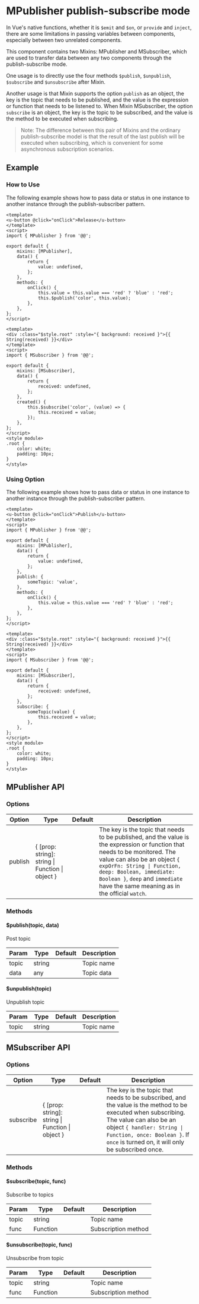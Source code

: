 <!-- The README.md is automatically generated based on api.yaml and docs/*.md for easy viewing on GitHub and NPM. If you need to modify, please view the source file -->

# MPublisher publish-subscribe mode

In Vue's native functions, whether it is `$emit` and `$on`, or `provide` and `inject`, there are some limitations in passing variables between components, especially between two unrelated components.

This component contains two Mixins: MPublisher and MSubscriber, which are used to transfer data between any two components through the publish-subscribe mode.

One usage is to directly use the four methods `$publish`, `$unpublish`, `$subscribe` and `$unsubscribe` after Mixin.

Another usage is that Mixin supports the option `publish` as an object, the key is the topic that needs to be published, and the value is the expression or function that needs to be listened to. When Mixin MSubscriber, the option `subscribe` is an object, the key is the topic to be subscribed, and the value is the method to be executed when subscribing.

> Note: The difference between this pair of Mixins and the ordinary publish-subscribe model is that the result of the last publish will be executed when subscribing, which is convenient for some asynchronous subscription scenarios.

## Example

### How to Use

The following example shows how to pass data or status in one instance to another instance through the publish-subscriber pattern.

``` vue
<template>
<u-button @click="onClick">Release</u-button>
</template>
<script>
import { MPublisher } from '@@';

export default {
    mixins: [MPublisher],
    data() {
        return {
            value: undefined,
        };
    },
    methods: {
        onClick() {
            this.value = this.value === 'red' ? 'blue' : 'red';
            this.$publish('color', this.value);
        },
    },
};
</script>
```

``` vue
<template>
<div :class="$style.root" :style="{ background: received }">{{ String(received) }}</div>
</template>
<script>
import { MSubscriber } from '@@';

export default {
    mixins: [MSubscriber],
    data() {
        return {
            received: undefined,
        };
    },
    created() {
        this.$subscribe('color', (value) => {
            this.received = value;
        });
    },
};
</script>
<style module>
.root {
    color: white;
    padding: 10px;
}
</style>
```

### Using Option

The following example shows how to pass data or status in one instance to another instance through the publish-subscriber pattern.

```vue
<template>
<u-button @click="onClick">Publish</u-button>
</template>
<script>
import { MPublisher } from '@@';

export default {
    mixins: [MPublisher],
    data() {
        return {
            value: undefined,
        };
    },
    publish: {
        someTopic: 'value',
    },
    methods: {
        onClick() {
            this.value = this.value === 'red' ? 'blue' : 'red';
        },
    },
};
</script>
```

``` vue
<template>
<div :class="$style.root" :style="{ background: received }">{{ String(received) }}</div>
</template>
<script>
import { MSubscriber } from '@@';

export default {
    mixins: [MSubscriber],
    data() {
        return {
            received: undefined,
        };
    },
    subscribe: {
        someTopic(value) {
            this.received = value;
        },
    },
};
</script>
<style module>
.root {
    color: white;
    padding: 10px;
}
</style>
```

## MPublisher API
### Options

| Option | Type | Default | Description |
| ------ | ---- | ------- | ----------- |
| publish | { \[prop: string\]: string \| Function \| object } | | The key is the topic that needs to be published, and the value is the expression or function that needs to be monitored. The value can also be an object `{ expOrFn: String \| Function, deep: Boolean, immediate: Boolean }`, `deep` and `immediate` have the same meaning as in the official `watch`. |

### Methods

#### $publish(topic, data)

Post topic

| Param | Type | Default | Description |
| ----- | ---- | ------- | ----------- |
| topic | string | | Topic name |
| data | any | | Topic data |

#### $unpublish(topic)

Unpublish topic

| Param | Type | Default | Description |
| ----- | ---- | ------- | ----------- |
| topic | string | | Topic name |

## MSubscriber API
### Options

| Option | Type | Default | Description |
| ------ | ---- | ------- | ----------- |
| subscribe | { \[prop: string\]: string \| Function \| object } | | The key is the topic that needs to be subscribed, and the value is the method to be executed when subscribing. The value can also be an object `{ handler: String \| Function, once: Boolean }`. If `once` is turned on, it will only be subscribed once. |

### Methods

#### $subscribe(topic, func)

Subscribe to topics

| Param | Type | Default | Description |
| ----- | ---- | ------- | ----------- |
| topic | string | | Topic name |
| func | Function | | Subscription method |

#### $unsubscribe(topic, func)

Unsubscribe from topic

| Param | Type | Default | Description |
| ----- | ---- | ------- | ----------- |
| topic | string | | Topic name |
| func | Function | | Subscription method |

